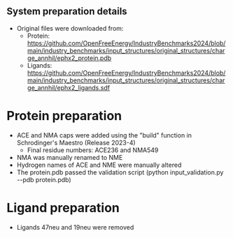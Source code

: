 ## System preparation details

* Original files were downloaded from:
	- Protein: https://github.com/OpenFreeEnergy/IndustryBenchmarks2024/blob/main/industry_benchmarks/input_structures/original_structures/charge_annhil/ephx2_protein.pdb
	- Ligands: https://github.com/OpenFreeEnergy/IndustryBenchmarks2024/blob/main/industry_benchmarks/input_structures/original_structures/charge_annhil/ephx2_ligands.sdf

# Protein preparation
* ACE and NMA caps were added using the "build" function in Schrodinger's Maestro (Release 2023-4)
	- Final residue numbers: ACE236 and NMA549
* NMA was manually renamed to NME
* Hydrogen names of ACE and NME were manually altered 
* The protein.pdb passed the validation script (python input_validation.py --pdb protein.pdb)

# Ligand preparation
* Ligands 47neu and 19neu were removed
